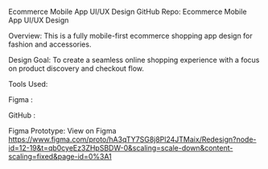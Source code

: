 Ecommerce Mobile App UI/UX Design
GitHub Repo: Ecommerce Mobile App UI/UX Design

Overview:
This is a fully mobile-first ecommerce shopping app design for fashion and accessories.

Design Goal:
To create a seamless online shopping experience with a focus on product discovery and checkout flow.

Tools Used:

Figma : 

GitHub : 

Figma Prototype: View on Figma
https://www.figma.com/proto/hA3qTY7SG8j8Pl24JTMaix/Redesign?node-id=12-19&t=qb0cyeEz3ZHpSBDW-0&scaling=scale-down&content-scaling=fixed&page-id=0%3A1
